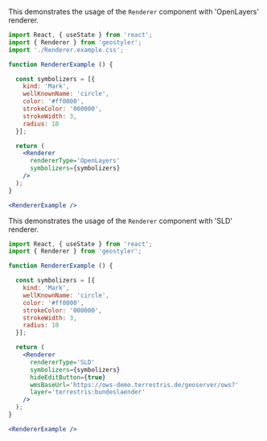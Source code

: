 <!--
 * Released under the BSD 2-Clause License
 *
 * Copyright © 2021-present, terrestris GmbH & Co. KG and GeoStyler contributors
 * All rights reserved.
 *
 * Redistribution and use in source and binary forms, with or without
 * modification, are permitted provided that the following conditions are met:
 *
 * * Redistributions of source code must retain the above copyright notice,
 *   this list of conditions and the following disclaimer.
 *
 * * Redistributions in binary form must reproduce the above copyright notice,
 *   this list of conditions and the following disclaimer in the documentation
 *   and/or other materials provided with the distribution.
 *
 * THIS SOFTWARE IS PROVIDED BY THE COPYRIGHT HOLDERS AND CONTRIBUTORS "AS IS"
 * AND ANY EXPRESS OR IMPLIED WARRANTIES, INCLUDING, BUT NOT LIMITED TO, THE
 * IMPLIED WARRANTIES OF MERCHANTABILITY AND FITNESS FOR A PARTICULAR PURPOSE
 * ARE DISCLAIMED. IN NO EVENT SHALL THE COPYRIGHT HOLDER OR CONTRIBUTORS BE
 * LIABLE FOR ANY DIRECT, INDIRECT, INCIDENTAL, SPECIAL, EXEMPLARY, OR
 * CONSEQUENTIAL DAMAGES (INCLUDING, BUT NOT LIMITED TO, PROCUREMENT OF
 * SUBSTITUTE GOODS OR SERVICES; LOSS OF USE, DATA, OR PROFITS; OR BUSINESS
 * INTERRUPTION) HOWEVER CAUSED AND ON ANY THEORY OF LIABILITY, WHETHER IN
 * CONTRACT, STRICT LIABILITY, OR TORT (INCLUDING NEGLIGENCE OR OTHERWISE)
 * ARISING IN ANY WAY OUT OF THE USE OF THIS SOFTWARE, EVEN IF ADVISED OF THE
 * POSSIBILITY OF SUCH DAMAGE.
 *
-->

This demonstrates the usage of the `Renderer` component with 'OpenLayers' renderer.

```jsx
import React, { useState } from 'react';
import { Renderer } from 'geostyler';
import './Renderer.example.css';

function RendererExample () {

  const symbolizers = [{
    kind: 'Mark',
    wellKnownName: 'circle',
    color: '#ff0000',
    strokeColor: '000000',
    strokeWidth: 3,
    radius: 10
  }];

  return (
    <Renderer
      rendererType='OpenLayers'
      symbolizers={symbolizers}
    />
  );
}

<RendererExample />
```

This demonstrates the usage of the `Renderer` component with 'SLD' renderer.

```jsx
import React, { useState } from 'react';
import { Renderer } from 'geostyler';

function RendererExample () {

  const symbolizers = [{
    kind: 'Mark',
    wellKnownName: 'circle',
    color: '#ff0000',
    strokeColor: '000000',
    strokeWidth: 3,
    radius: 10
  }];

  return (
    <Renderer
      rendererType='SLD'
      symbolizers={symbolizers}
      hideEditButton={true}
      wmsBaseUrl='https://ows-demo.terrestris.de/geoserver/ows?'
      layer='terrestris:bundeslaender'
    />
  );
}

<RendererExample />
```
